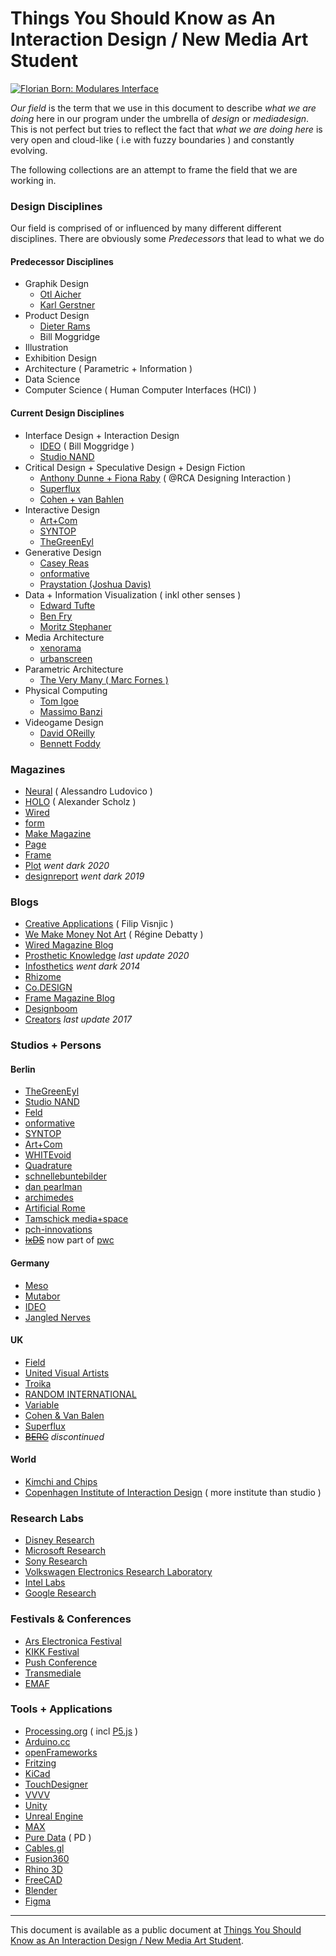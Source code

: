 # Things You Should Know as An Interaction Design / New Media Art Student

[![Florian Born: Modulares Interface](https://digitalmedia-bremen.de/wp-content/uploads/2015/11/fb-modulares_interface-01.jpg)](https://digitalmedia-bremen.de/project/modulares-interface/)

*Our field* is the term that we use in this document to describe *what we are doing* here in our program under the umbrella of *design* or *mediadesign*. This is not perfect but tries to reflect the fact that *what we are doing here* is very open and cloud-like ( i.e with fuzzy boundaries ) and constantly evolving.

The following collections are an attempt to frame the field that we are working in.

### Design Disciplines

Our field is comprised of or influenced by many different different disciplines. There are obviously some *‌Predecessors* that lead to what we do 

#### Predecessor Disciplines

- Graphik Design
    - [Otl Aicher](https://en.wikipedia.org/wiki/Otl_Aicher)
    - [Karl Gerstner](https://en.wikipedia.org/wiki/Karl_Gerstner)
- Product Design
    - [Dieter Rams](https://en.wikipedia.org/wiki/Dieter_Rams)
    - Bill Moggridge
- Illustration
- Exhibition Design
- Architecture ( Parametric + Information )
- Data Science
- Computer Science ( Human Computer Interfaces (HCI) )

#### Current Design Disciplines

- Interface Design + Interaction Design
    - [IDEO](https://ideo.com) ( Bill Moggridge )
    - [Studio NAND](http://www.nand.io)
- Critical Design + Speculative Design + Design Fiction
    - [Anthony Dunne + Fiona Raby](http://dunneandraby.co.uk) ( @RCA Designing Interaction )
    - [Superflux](https://superflux.in)
    - [Cohen + van Bahlen](https://www.cohenvanbalen.com/)
- Interactive Design
    - [Art+Com](https://artcom.de/)
    - [SYNTOP](http://syntop.io/)
    - [TheGreenEyl](http://www.thegreeneyl.com/)
- Generative Design
    - [Casey Reas](https://reas.com/)
    - [onformative](https://onformative.com/)
    - [Praystation (Joshua Davis)](https://joshuadavis.com/ps2-praystation-v4)
- Data + Information Visualization ( inkl other senses )
    - [Edward Tufte](https://en.wikipedia.org/wiki/Edward_Tufte)
    - [Ben Fry](https://www.benfry.com/)
    - [Moritz Stephaner](https://truth-and-beauty.net/)
- Media Architecture
    - [xenorama](https://xenorama.com/)
    - [urbanscreen](https://www.urbanscreen.com/)
- Parametric Architecture
    - [The Very Many ( Marc Fornes )](https://theverymany.com/)
- Physical Computing
    - [Tom Igoe](https://tigoe.com/)
    - [Massimo Banzi](https://massimobanzi.com/)
- Videogame Design
    - [David OReilly](https://www.davidoreilly.com)
    - [Bennett Foddy](https://en.wikipedia.org/wiki/Bennett_Foddy)

### Magazines

- [Neural](http://neural.it) ( Alessandro Ludovico )
- [HOLO](http://holo-magazine.com) ( Alexander Scholz )
- [Wired](https://www.wired.com/magazine/)
- [form](http://www.form.de/)
- [Make Magazine](http://makezine.com)
- [Page](http://page-online.de)
- [Frame](https://www.frameweb.com)
- [Plot](http://www.plotmag.com) *went dark 2020*
- [designreport](https://www.designreport.de) *went dark 2019*

### Blogs

- [Creative Applications](http://www.creativeapplications.net/) ( Filip Visnjic )
- [We Make Money Not Art](http://we-make-money-not-art.com) ( Régine Debatty )
- [Wired Magazine Blog](https://www.wired.com)
- [Prosthetic Knowledge](http://prostheticknowledge.tumblr.com) *last update 2020*
- [Infosthetics](http://infosthetics.com) *went dark 2014* 
- [Rhizome](http://rhizome.org)
- [Co.DESIGN](http://www.fastcodesign.com)
- [Frame Magazine Blog](http://www.frame-digital.com/)
- [Designboom](http://www.designboom.com/)
- [Creators](https://creators.vice.com) *last update 2017*

### Studios + Persons

#### Berlin

- [TheGreenEyl](http://www.thegreeneyl.com/)
- [Studio NAND](http://www.nand.io)
- [Feld](http://www.feld.is)
- [onformative](http://www.onformative.com)
- [SYNTOP](http://syntop.io)
- [Art+Com](http://www.artcom.de)
- [WHITEvoid](http://www.whitevoid.com)
- [Quadrature](http://quadrature.co)
- [schnellebuntebilder](http://www.schnellebuntebilder.de)
- [dan pearlman](http://www.danpearlman.com)
- [archimedes](http://www.archimedes-exhibitions.de)
- [Artificial Rome](http://artificialrome.com)
- [Tamschick media+space](http://www.tamschick.com)
- [pch-innovations](https://pch-innovations.com/)
- ~~[IxDS](http://www.ixds.de)~~ now part of [pwc](https://www.pwc.de/sustainable-innovation)

#### Germany

- [Meso](https://meso.design)
- [Mutabor](https://www.mutabor.de)
- [IDEO](https://www.ideo.com/eu)
- [Jangled Nerves](http://www.janglednerves.com)

#### UK

- [Field](http://www.field.io)
- [United Visual Artists](http://uva.co.uk)
- [Troika](http://troika.uk.com)
- [RANDOM INTERNATIONAL](https://www.random-international.com/)
- [Variable](http://variable.io)
- [Cohen & Van Balen](https://www.cohenvanbalen.com)
- [Superflux](https://superflux.in)
- ~~[BERG](http://berglondon.com)~~ *discontinued* 

#### World

- [Kimchi and Chips](https://www.kimchiandchips.com/)
- [Copenhagen Institute of Interaction Design](http://ciid.dk) ( more institute than studio )

### Research Labs

- [Disney Research](https://www.disneyresearch.com/)
- [Microsoft Research](https://www.microsoft.com/en-us/research/)
- [Sony Research](https://www.sony.com/en/SonyInfo/research/)
- [Volkswagen Electronics Research Laboratory](https://vwiecc.com/)
- [Intel Labs](https://www.intel.com/content/www/us/en/research/overview.html)
- [Google Research](https://research.google/)

### Festivals & Conferences

- [Ars Electronica Festival ](https://ars.electronica.art)
- [KIKK Festival](https://www.kikk.be/)
- [Push Conference](https://push-conference.com/)
- [Transmediale](https://transmediale.de/)
- [EMAF](https://www.emaf.de/)

### Tools + Applications

- [Processing.org](https://processing.org/) ( incl [P5.js](https://p5js.org/) )
- [Arduino.cc](https://www.arduino.cc/)
- [openFrameworks](https://openframeworks.cc/)
- [Fritzing](https://fritzing.org/)
- [KiCad](https://www.kicad.org/)
- [TouchDesigner](https://derivative.ca/)
- [VVVV](https://vvvv.org/)
- [Unity](https://unity.com/)
- [Unreal Engine](https://www.unrealengine.com/)
- [MAX](https://cycling74.com/products/max)
- [Pure Data](https://puredata.info/) ( PD )
- [Cables.gl](https://cables.gl/)
- [Fusion360](https://www.autodesk.com/products/fusion-360)
- [Rhino 3D](https://www.rhino3d.com/)
- [FreeCAD](https://www.freecadweb.org/)
- [Blender](https://www.blender.org/)
- [Figma](https://www.figma.com/)

---

This document is available as a public document at [Things You Should Know as An Interaction Design / New Media Art Student](http://dm-hb.de/dmtyskaaidnmas).
